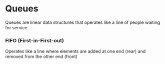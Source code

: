 # Queues
Queues are linear data structures that operates like a line of people waiting for service. 
### FIFO (First-in-First-out)
Operates like a line where elements are added at one end (rear) and removed from the other end (front)
